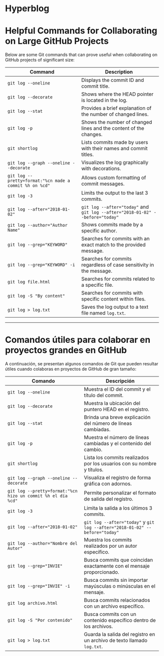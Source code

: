 # Hyperblog



# Helpful Commands for Collaborating on Large GitHub Projects

Below are some Git commands that can prove useful when collaborating on GitHub projects of significant size:

| Command                            | Description                                                                   |
| ---------------------------------- | ----------------------------------------------------------------------------- |
| `git log --oneline`                | Displays the commit ID and commit title.                                    |
| `git log --decorate`               | Shows where the HEAD pointer is located in the log.                         |
| `git log --stat`                   | Provides a brief explanation of the number of changed lines.                |
| `git log -p`                       | Shows the number of changed lines and the content of the changes.           |
| `git shortlog`                     | Lists commits made by users with their names and commit titles.             |
| `git log --graph --oneline --decorate` | Visualizes the log graphically with decorations.                      |
| `git log --pretty=format:"%cn made a commit %h on %cd"` | Allows custom formatting of commit messages.         |
| `git log -3`                       | Limits the output to the last 3 commits.                                     |
| `git log --after="2018-01-02"`     | `git log --after="today"` and `git log --after="2018-01-02" --before="today"` | Filters commits by dates.               |
| `git log --author="Author Name"`    | Shows commits made by a specific author.                                    |
| `git log --grep="KEYWORD"`         | Searches for commits with an exact match to the provided message.          |
| `git log --grep="KEYWORD" -i`      | Searches for commits regardless of case sensitivity in the message.         |
| `git log file.html`                | Searches for commits related to a specific file.                            |
| `git log -S "By content"`          | Searches for commits with specific content within files.                   |
| `git log > log.txt`                | Saves the log output to a text file named `log.txt`.                        |


---

# Comandos útiles para colaborar en proyectos grandes en GitHub

A continuación, se presentan algunos comandos de Git que pueden resultar útiles cuando colaboras en proyectos de GitHub de gran tamaño:

| Comando                            | Descripción                                                                |
| ---------------------------------- | -------------------------------------------------------------------------- |
| `git log --oneline`                | Muestra el ID del commit y el título del commit.                         |
| `git log --decorate`               | Muestra la ubicación del puntero HEAD en el registro.                   |
| `git log --stat`                   | Brinda una breve explicación del número de líneas cambiadas.             |
| `git log -p`                       | Muestra el número de líneas cambiadas y el contenido del cambio.        |
| `git shortlog`                     | Lista los commits realizados por los usuarios con su nombre y títulos.   |
| `git log --graph --oneline --decorate` | Visualiza el registro de forma gráfica con adornos.                   |
| `git log --pretty=format:"%cn hizo un commit %h el día %cd"` | Permite personalizar el formato de salida del registro. |
| `git log -3`                       | Limita la salida a los últimos 3 commits.                                |
| `git log --after="2018-01-02"`     | `git log --after="today"` y `git log --after="2018-01-02" --before="today"` | Filtra los commits por fechas.             |
| `git log --author="Nombre del Autor"` | Muestra los commits realizados por un autor específico.                 |
| `git log --grep="INVIE"`            | Busca commits que coincidan exactamente con el mensaje proporcionado.  |
| `git log --grep="INVIE" -i`         | Busca commits sin importar mayúsculas o minúsculas en el mensaje.        |
| `git log archivo.html`              | Busca commits relacionados con un archivo específico.                   |
| `git log -S "Por contenido"`        | Busca commits con un contenido específico dentro de los archivos.       |
| `git log > log.txt`                | Guarda la salida del registro en un archivo de texto llamado `log.txt`.  |







